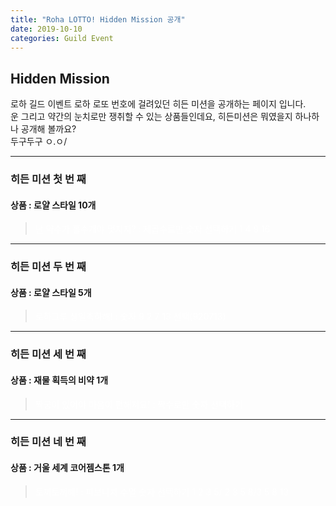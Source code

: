 ```yaml
---
title: "Roha LOTTO! Hidden Mission 공개"
date: 2019-10-10 
categories: Guild Event
---
```


## Hidden Mission  

로하 길드 이벤트 로하 로또 번호에 걸려있던 히든 미션을 공개하는 페이지 입니다.   
운 그리고 약간의 눈치로만 쟁취할 수 있는 상품들인데요, 히든미션은 뭐였을지 하나하나 공개해 볼까요?  
두구두구 ㅇ.ㅇ/    

---  
### 히든 미션 첫 번 째
#### **상품 : 로얄 스타일 10개**  
  
> <span style="color:white">난 약수가 홀수개야 멋지지? : 제곱수로만 숫자 선택하기 1 4 9 16</span>  

---  
### 히든 미션 두 번 째
#### **상품 : 로얄 스타일 5개**  

> <span style="color:white">로하그루 생일축하해! : 숫자 9 2 7 13 선택(920713)</span>  

---  
### 히든 미션 세 번 째
#### **상품 : 재물 획득의 비약 1개**  
> <span style="color:white">짝궁이 있어야 마음이 편해져요! : 짝수로만 숫자 선택하기</span>  

---  
### 히든 미션 네 번 째
#### **상품 : 거울 세계 코어젬스톤 1개**  
> <span style="color:white">토끼토끼해! : 피보나치 수열 숫자 선택하기 1 2 3 5/ 2 3 5 8/3 5 8 13</span>  

